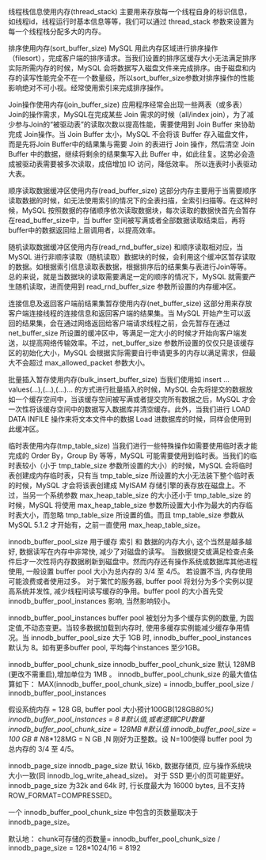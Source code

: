 线程栈信息使用内存(thread_stack)
主要用来存放每一个线程自身的标识信息，如线程id，线程运行时基本信息等等，我们可以通过 thread_stack 参数来设置为每一个线程栈分配多大的内存。 
 

排序使用内存(sort_buffer_size)
MySQL 用此内存区域进行排序操作（filesort），完成客户端的排序请求。当我们设置的排序区缓存大小无法满足排序实际所需内存的时候，MySQL 会将数据写入磁盘文件来完成排序。由于磁盘和内存的读写性能完全不在一个数量级，所以sort_buffer_size参数对排序操作的性能影响绝对不可小视。经常使用索引来完成排序操作。

 

Join操作使用内存(join_buffer_size)
应用程序经常会出现一些两表（或多表）Join的操作需求，MySQL在完成某些 Join 需求的时候（all/index join），为了减少参与Join的“被驱动表”的读取次数以提高性能，需要使用到 Join Buffer 来协助完成 Join操作。当 Join Buffer 太小，MySQL 不会将该 Buffer 存入磁盘文件，而是先将Join Buffer中的结果集与需要 Join 的表进行 Join 操作，然后清空 Join Buffer 中的数据，继续将剩余的结果集写入此 Buffer 中，如此往复。这势必会造成被驱动表需要被多次读取，成倍增加 IO 访问，降低效率。 所以连表时小表驱动大表。
 

顺序读取数据缓冲区使用内存(read_buffer_size)
这部分内存主要用于当需要顺序读取数据的时候，如无法使用索引的情况下的全表扫描，全索引扫描等。在这种时候，MySQL 按照数据的存储顺序依次读取数据块，每次读取的数据快首先会暂存在read_buffer_size中，当 buffer 空间被写满或者全部数据读取结束后，再将buffer中的数据返回给上层调用者，以提高效率。 
 

随机读取数据缓冲区使用内存(read_rnd_buffer_size)
和顺序读取相对应，当 MySQL 进行非顺序读取（随机读取）数据块的时候，会利用这个缓冲区暂存读取的数据。如根据索引信息读取表数据，根据排序后的结果集与表进行Join等等。总的来说，就是当数据块的读取需要满足一定的顺序的情况下，MySQL 就需要产生随机读取，进而使用到 read_rnd_buffer_size 参数所设置的内存缓冲区。 

 

连接信息及返回客户端前结果集暂存使用内存(net_buffer_size)
这部分用来存放客户端连接线程的连接信息和返回客户端的结果集。当 MySQL 开始产生可以返回的结果集，会在通过网络返回给客户端请求线程之前，会先暂存在通过 net_buffer_size 所设置的缓冲区中，等满足一定大小的时候才开始向客户端发送，以提高网络传输效率。不过，net_buffer_size 参数所设置的仅仅只是该缓存区的初始化大小，MySQL 会根据实际需要自行申请更多的内存以满足需求，但最大不会超过 max_allowed_packet 参数大小。 
 

批量插入暂存使用内存(bulk_insert_buffer_size)
当我们使用如 insert … values(…),(…),(…)… 的方式进行批量插入的时候，MySQL 会先将提交的数据放如一个缓存空间中，当该缓存空间被写满或者提交完所有数据之后，MySQL 才会一次性将该缓存空间中的数据写入数据库并清空缓存。此外，当我们进行 LOAD DATA INFILE 操作来将文本文件中的数据 Load 进数据库的时候，同样会使用到此缓冲区。 
 

临时表使用内存(tmp_table_size)
当我们进行一些特殊操作如需要使用临时表才能完成的 Order By，Group By 等等，MySQL 可能需要使用到临时表。当我们的临时表较小（小于 tmp_table_size 参数所设置的大小）的时候，MySQL 会将临时表创建成内存临时表，只有当 tmp_table_size 所设置的大小无法装下整个临时表的时候，MySQL 才会将该表创建成 MyISAM 存储引擎的表存放在磁盘上。不过，当另一个系统参数 max_heap_table_size 的大小还小于 tmp_table_size 的时候，MySQL 将使用 max_heap_table_size 参数所设置大小作为最大的内存临时表大小，而忽略 tmp_table_size 所设置的值。而且 tmp_table_size 参数从 MySQL 5.1.2 才开始有，之前一直使用 max_heap_table_size。 

innodb_buffer_pool_size
 用于缓存 索引 和 数据的内存大小, 这个当然是越多越好, 数据读写在内存中非常快, 减少了对磁盘的读写。 当数据提交或满足检查点条件后才一次性将内存数据刷新到磁盘中。然而内存还有操作系统或数据库其他进程使用, 一般设置 buffer pool 大小为总内存的  3/4 至 4/5。 若设置不当, 内存使用可能浪费或者使用过多。 对于繁忙的服务器, buffer pool 将划分为多个实例以提高系统并发性, 减少线程间读写缓存的争用。buffer pool 的大小首先受 innodb_buffer_pool_instances 影响, 当然影响较小。

innodb_buffer_pool_instances
buffer pool 被划分为多个缓存实例的数量, 为固定值,不动态变更。当较多数据加载到内存时, 使用多缓存实例能减少缓存争用情况。当 innodb_buffer_pool_size 大于 1GB 时, innodb_buffer_pool_instances 默认为 8。如有更多buffer pool, 平均每个instances 至少1GB。

innodb_buffer_pool_chunk_size
innodb_buffer_pool_chunk_size 默认 128MB (更改不需重启),增加单位为 1MB 。 
innodb_buffer_pool_chunk_size 的最大值估算如下：
MAX(innodb_buffer_pool_chunk_size) = innodb_buffer_pool_size / innodb_buffer_pool_instances

假设系统内存 = 128 GB, buffer pool 大小预计100GB(128GB*80%)
innodb_buffer_pool_instances = 8 #默认值,或者逻辑CPU数量
innodb_buffer_pool_chunk_size = 128MB #默认值
innodb_buffer_pool_size = 100 GB # N*8*128MG = N GB ,N 刚好为正整数。设 N=100使得 buffer pool 为总内存的 3/4 至 4/5。

innodb_page_size
innodb_page_size 默认 16kb, 数据存储页, 应与操作系统块大小一致(同 innodb_log_write_ahead_size)。 对于 SSD 更小的页可能更好。innodb_page_size 为32k and 64k 时, 行长度最大为 16000 bytes, 且不支持 ROW_FORMAT=COMPRESSED。

一个 innodb_buffer_pool_chunk_size 中包含的页数量取决于 innodb_page_size。

默认地： chunk可存储的页数量= innodb_buffer_pool_chunk_size / innodb_page_size = 128*1024/16 = 8192